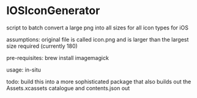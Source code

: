 # IOSIconGenerator

script to batch convert a large png into all sizes for all icon types for iOS

assumptions:
original file is called icon.png and is larger than the largest size required (currently 180)

pre-requisites:
brew install imagemagick

usage:
in-situ  

todo:
build this into a more sophisticated package that also builds out 
the Assets.xcassets catalogue and contents.json out